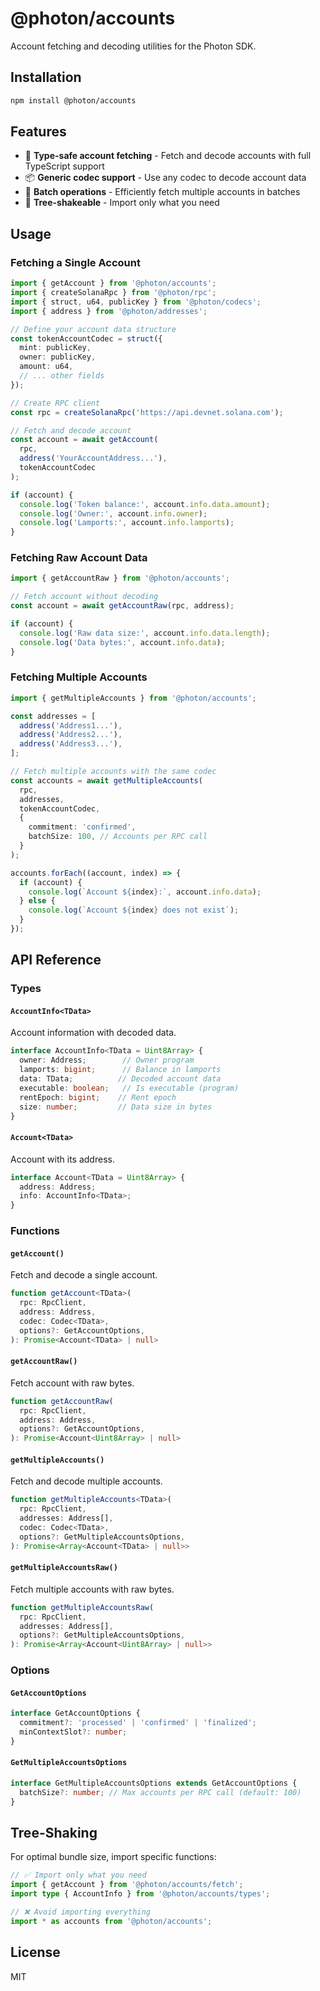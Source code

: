 # @photon/accounts

Account fetching and decoding utilities for the Photon SDK.

## Installation

```bash
npm install @photon/accounts
```

## Features

- 🔄 **Type-safe account fetching** - Fetch and decode accounts with full TypeScript support
- 📦 **Generic codec support** - Use any codec to decode account data
- 🚀 **Batch operations** - Efficiently fetch multiple accounts in batches
- 🌳 **Tree-shakeable** - Import only what you need

## Usage

### Fetching a Single Account

```typescript
import { getAccount } from '@photon/accounts';
import { createSolanaRpc } from '@photon/rpc';
import { struct, u64, publicKey } from '@photon/codecs';
import { address } from '@photon/addresses';

// Define your account data structure
const tokenAccountCodec = struct({
  mint: publicKey,
  owner: publicKey,
  amount: u64,
  // ... other fields
});

// Create RPC client
const rpc = createSolanaRpc('https://api.devnet.solana.com');

// Fetch and decode account
const account = await getAccount(
  rpc,
  address('YourAccountAddress...'),
  tokenAccountCodec
);

if (account) {
  console.log('Token balance:', account.info.data.amount);
  console.log('Owner:', account.info.owner);
  console.log('Lamports:', account.info.lamports);
}
```

### Fetching Raw Account Data

```typescript
import { getAccountRaw } from '@photon/accounts';

// Fetch account without decoding
const account = await getAccountRaw(rpc, address);

if (account) {
  console.log('Raw data size:', account.info.data.length);
  console.log('Data bytes:', account.info.data);
}
```

### Fetching Multiple Accounts

```typescript
import { getMultipleAccounts } from '@photon/accounts';

const addresses = [
  address('Address1...'),
  address('Address2...'),
  address('Address3...'),
];

// Fetch multiple accounts with the same codec
const accounts = await getMultipleAccounts(
  rpc,
  addresses,
  tokenAccountCodec,
  {
    commitment: 'confirmed',
    batchSize: 100, // Accounts per RPC call
  }
);

accounts.forEach((account, index) => {
  if (account) {
    console.log(`Account ${index}:`, account.info.data);
  } else {
    console.log(`Account ${index} does not exist`);
  }
});
```

## API Reference

### Types

#### `AccountInfo<TData>`

Account information with decoded data.

```typescript
interface AccountInfo<TData = Uint8Array> {
  owner: Address;        // Owner program
  lamports: bigint;      // Balance in lamports
  data: TData;          // Decoded account data
  executable: boolean;   // Is executable (program)
  rentEpoch: bigint;    // Rent epoch
  size: number;         // Data size in bytes
}
```

#### `Account<TData>`

Account with its address.

```typescript
interface Account<TData = Uint8Array> {
  address: Address;
  info: AccountInfo<TData>;
}
```

### Functions

#### `getAccount()`

Fetch and decode a single account.

```typescript
function getAccount<TData>(
  rpc: RpcClient,
  address: Address,
  codec: Codec<TData>,
  options?: GetAccountOptions,
): Promise<Account<TData> | null>
```

#### `getAccountRaw()`

Fetch account with raw bytes.

```typescript
function getAccountRaw(
  rpc: RpcClient,
  address: Address,
  options?: GetAccountOptions,
): Promise<Account<Uint8Array> | null>
```

#### `getMultipleAccounts()`

Fetch and decode multiple accounts.

```typescript
function getMultipleAccounts<TData>(
  rpc: RpcClient,
  addresses: Address[],
  codec: Codec<TData>,
  options?: GetMultipleAccountsOptions,
): Promise<Array<Account<TData> | null>>
```

#### `getMultipleAccountsRaw()`

Fetch multiple accounts with raw bytes.

```typescript
function getMultipleAccountsRaw(
  rpc: RpcClient,
  addresses: Address[],
  options?: GetMultipleAccountsOptions,
): Promise<Array<Account<Uint8Array> | null>>
```

### Options

#### `GetAccountOptions`

```typescript
interface GetAccountOptions {
  commitment?: 'processed' | 'confirmed' | 'finalized';
  minContextSlot?: number;
}
```

#### `GetMultipleAccountsOptions`

```typescript
interface GetMultipleAccountsOptions extends GetAccountOptions {
  batchSize?: number; // Max accounts per RPC call (default: 100)
}
```

## Tree-Shaking

For optimal bundle size, import specific functions:

```typescript
// ✅ Import only what you need
import { getAccount } from '@photon/accounts/fetch';
import type { AccountInfo } from '@photon/accounts/types';

// ❌ Avoid importing everything
import * as accounts from '@photon/accounts';
```

## License

MIT